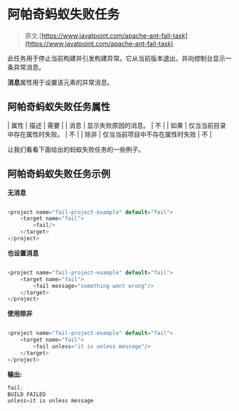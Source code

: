 # 阿帕奇蚂蚁失败任务

> 原文:[https://www.javatpoint.com/apache-ant-fail-task](https://www.javatpoint.com/apache-ant-fail-task)

此任务用于停止当前构建并引发构建异常。它从当前版本退出，并向控制台显示一条异常消息。

**消息**属性用于设置该元素的异常消息。

## 阿帕奇蚂蚁失败任务属性

| 属性 | 描述 | 需要 |
| 消息 | 显示失败原因的消息。 | 不 |
| 如果 | 仅当当前目录中存在属性时失败。 | 不 |
| 除非 | 仅当当前项目中不存在属性时失败 | 不 |

让我们看看下面给出的蚂蚁失败任务的一些例子。

## 阿帕奇蚂蚁失败任务示例

**无消息**

```java

<project name="fail-project-example" default="fail">
	<target name="fail">
		<fail/>
	</target>
</project>

```

**也设置消息**

```java

<project name="fail-project-example" default="fail">
	<target name="fail">
		<fail message="something went wrong"/>
	</target>
</project>

```

**使用除非**

```java

<project name="fail-project-example" default="fail">
	<target name="fail">
		<fail unless="it is unless message"/>
	</target>
</project>

```

**输出:**

```java
fail:
BUILD FAILED
unless=it is unless message

```